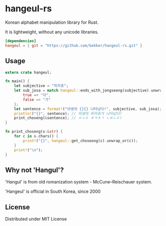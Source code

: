 # hangeul-rs
Korean alphabet manipulation library for Rust.

It is lightweight, without any unicode libraries.

```toml
[dependencies]
hangeul = { git = "https://github.com/bekker/hangeul-rs.git" }
```

## Usage

```rust
extern crate hangeul;

fn main() {
    let subjective = "피카츄";
    let sub_josa = match hangeul::ends_with_jongseong(subjective).unwrap() {
        true => "이",
        false => "가"
    };
    let sentence = format!("야생의 {}{} 나타났다!", subjective, sub_josa);
    println!("{}", sentence); // 야생의 피카츄가 나타났다!
    print_choseng(&sentence); // ㅇㅅㅇ ㅍㅋㅊㄱ ㄴㅌㄴㄷ!
}

fn print_choseng(s:&str) {
    for c in s.chars() {
        print!("{}", hangeul::get_choseong(c).unwrap_or(c));
    }
    print!("\n");
}
```

## Why not 'Hangul'?
'Hangul' is from old romanization system - McCune–Reischauer system.

'Hangeul' is official in South Korea, since 2000

## License
Distributed under MIT License
